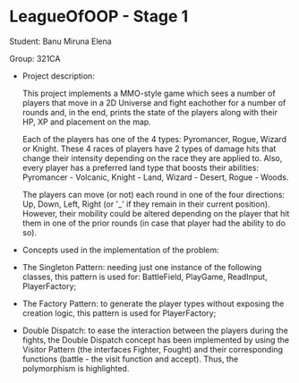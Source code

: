 # LeagueOfOOP - Stage 1

Student: Banu Miruna Elena

Group: 321CA

* Project description:
  
  
  This project implements a MMO-style game which sees a number of players
that move in a 2D Universe and fight eachother for a number of rounds and, in
the end, prints the state of the players along with their HP, XP and placement
on the map.

   Each of the players has one of the 4 types: Pyromancer, Rogue, Wizard or
Knight. These 4 races of players have 2 types of damage hits that change their
intensity depending on the race they are applied to. Also, every player has a
preferred land type that boosts their abilities: Pyromancer - Volcanic, Knight -
Land, Wizard - Desert, Rogue - Woods.
   
   The players can move (or not) each round in one of the four directions: Up,
Down, Left, Right (or '_' if they remain in their current position). However,
their mobility could be altered depending on the player that hit them in one of
the prior rounds (in case that player had the ability to do so).

 * Concepts used in the implementation of the problem:


- The Singleton Pattern: needing just one instance of the following classes,
			 this pattern is used for: BattleField, PlayGame,
			 ReadInput, PlayerFactory;
			 

- The Factory Pattern: to generate the player types without exposing the
		       creation logic, this pattern is used for PlayerFactory;


- Double Dispatch: to ease the interaction between the players during the
		   fights, the Double Dispatch concept has been implemented
		   by using the Visitor Pattern (the interfaces Fighter, Fought)
		   and their corresponding functions (battle - the visit
		   function and accept). Thus, the polymorphism is highlighted.
		   
